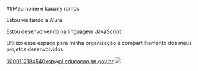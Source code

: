  ##Meu nome é kauany ramos 
 
 Estou visitando a Alura
 
 Estou desenvolvendo na linguagem JavaScript
 
 Ultilizo esse espaço para minha organização e compartilhamento dos meus projetos desenvolvidos 

0000112184540xsp@al.educacao.sp.gov.br 
![](https://github.com/user-attachments/assets/5f20daeb-2c45-4efa-94f7-a0e545a1a9f6)
